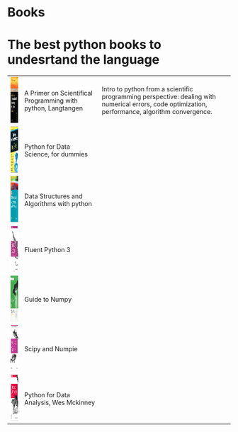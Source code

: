 # Books

 # The best python books to undesrtand the language
 <table>
 <tr><td><img src="pics/python/primer.png" alt="Primer" style="height: 104px; width:78px;"/></td><td><p>A Primer on Scientifical Programming with python, Langtangen</p></td><td>Intro to python from a scientific programming perspective: dealing with numerical errors, code optimization, performance, algorithm convergence.</td></tr>
 <tr><td><img src="pics/python/dummies.png" alt="Dummies" style="height: 104px; width:78px;"/></td><td><p>Python for Data Science, for dummies</p></td></tr>
 <tr><td><img src="pics/python/data.png" alt="Data" style="height: 104px; width:78px;"/></td><td><p>Data Structures and Algorithms with python</p></td></tr>
 <tr><td><img src="pics/python/fluent.png" alt="Fluent" style="height: 104px; width:78px;"/></td><td><p>Fluent Python 3</p></td></tr>
 <tr><td><img src="pics/python/numpy.jpg" alt="Numpy" style="height: 104px; width:78px;"/></td><td><p>Guide to Numpy</p></td></tr>
 <tr><td><img src="pics/python/scipy.png" alt="Scipy" style="height: 104px; width:78px;"/></td><td><p>Scipy and Numpie</p></td></tr>
 <tr><td><img src="pics/python/pandas.png" alt="Pandas" style="height: 104px; width:78px;"/></td><td><p>Python for Data Analysis, Wes Mckinney</p></td></tr>
 </table>
